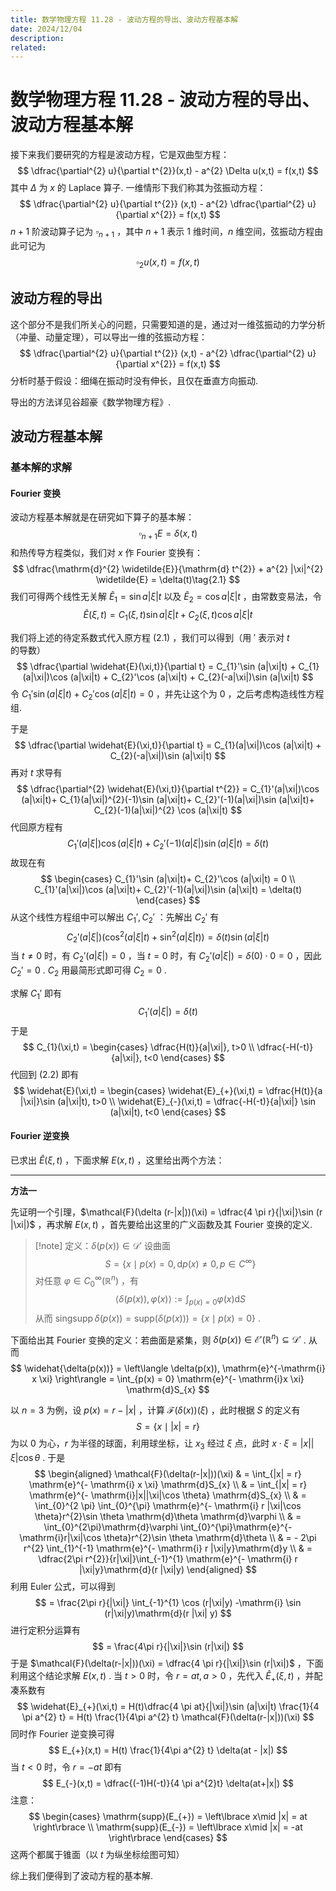 ```yaml
---
title: 数学物理方程 11.28 - 波动方程的导出、波动方程基本解
date: 2024/12/04
description: 
related:
---
```

# 数学物理方程 11.28 - 波动方程的导出、波动方程基本解

接下来我们要研究的方程是波动方程，它是双曲型方程：
$$
\dfrac{\partial^{2} u}{\partial t^{2}}(x,t) - a^{2} \Delta u(x,t) = f(x,t)
$$
其中 $\Delta$ 为 $x$ 的 Laplace 算子. 一维情形下我们称其为弦振动方程：
$$
\dfrac{\partial^{2} u}{\partial t^{2}} (x,t) - a^{2} \dfrac{\partial^{2} u}{\partial x^{2}} = f(x,t)
$$
$n+1$ 阶波动算子记为 $\square_{n+1}$ ，其中 $n+1$ 表示 $1$ 维时间，$n$ 维空间，弦振动方程由此可记为
$$
\square_{2} u(x,t) = f(x,t)
$$

## 波动方程的导出

这个部分不是我们所关心的问题，只需要知道的是，通过对一维弦振动的力学分析（冲量、动量定理），可以导出一维的弦振动方程：
$$
\dfrac{\partial^{2} u}{\partial t^{2}} (x,t) - a^{2} \dfrac{\partial^{2} u}{\partial x^{2}} = f(x,t)
$$
分析时基于假设：细绳在振动时没有伸长，且仅在垂直方向振动.

导出的方法详见谷超豪《数学物理方程》.

## 波动方程基本解

### 基本解的求解

#### Fourier 变换

波动方程基本解就是在研究如下算子的基本解：
$$
\square_{n+1}  E = \delta(x,t)
$$
和热传导方程类似，我们对 $x$ 作 Fourier 变换有：
$$
\dfrac{\mathrm{d}^{2} \widetilde{E}}{\mathrm{d} t^{2}} + a^{2} |\xi|^{2} \widetilde{E} = \delta(t)\tag{2.1}
$$
我们可得两个线性无关解 $\widetilde{E}_{1} = \sin a |\xi|t$ 以及 $\widetilde{E}_{2} = \cos a|\xi|t$ ，由常数变易法，令
$$
\widetilde{E}(\xi,t) = C_{1}(\xi,t) \sin a|\xi|t + C_{2}(\xi,t) \cos a|\xi|t\tag{2.2}
$$

我们将上述的待定系数式代入原方程 $(2.1)$ ，我们可以得到（用 $'$ 表示对 $t$ 的导数）
$$
\dfrac{\partial \widehat{E}(\xi,t)}{\partial t} = C_{1}'\sin (a|\xi|t) + C_{1}(a|\xi|)\cos (a|\xi|t) + C_{2}'\cos (a|\xi|t) + C_{2}(-a|\xi|)\sin (a|\xi|t)
$$
令 $C_{1}'\sin (a|\xi|t)+ C_{2}'\cos(a|\xi|t) = 0$ ，并先让这个为 $0$ ，之后考虑构造线性方程组.

于是
$$
\dfrac{\partial \widehat{E}(\xi,t)}{\partial t} =  C_{1}(a|\xi|)\cos (a|\xi|t) + C_{2}(-a|\xi|)\sin (a|\xi|t)
$$
再对 $t$ 求导有
$$
\dfrac{\partial^{2} \widehat{E}(\xi,t)}{\partial t^{2}} = C_{1}'(a|\xi|)\cos (a|\xi|t)+ C_{1}(a|\xi|)^{2}(-1)\sin (a|\xi|t)+ C_{2}'(-1)(a|\xi|)\sin (a|\xi|t)+ C_{2}(-1)(a|\xi|)^{2} \cos (a|\xi|t)
$$
代回原方程有
$$
C_{1}'(a|\xi|)\cos (a|\xi|t)+ C_{2}'(-1)(a|\xi|) \sin (a|\xi|t) = \delta(t)
$$
故现在有
$$
\begin{cases}
C_{1}'\sin (a|\xi|t)+ C_{2}'\cos (a|\xi|t) = 0 \\
C_{1}'(a|\xi|)\cos (a|\xi|t)+ C_{2}'(-1)(a|\xi|)\sin (a|\xi|t) = \delta(t)
\end{cases}
$$
从这个线性方程组中可以解出 $C_{1}',C_{2}'$ ：先解出 $C_{2}'$ 有
$$
C_{2}'(a|\xi|)(\cos^{2}(a|\xi|t)+ \sin^{2}(a|\xi|t)) = \delta(t)\sin (a|\xi|t)
$$
当 $t\neq 0$ 时，有 $C_{2}'(a|\xi|) = 0$ ，当 $t = 0$ 时，有 $C_{2}'(a|\xi|) = \delta(0)\cdot 0 = 0$ ，因此 $C_{2}' = 0$ . $C_{2}$ 用最简形式即可得 $C_{2} = 0$ .

求解 $C_{1}'$ 即有
$$
C_{1}'(a|\xi|) = \delta(t)
$$
于是
$$
C_{1}(\xi,t) = 
\begin{cases}
\dfrac{H(t)}{a|\xi|}, t>0 \\
\dfrac{-H(-t)}{a|\xi|}, t<0
\end{cases}
$$
代回到 $(2.2)$ 即有
$$
\widehat{E}(\xi,t) = 
\begin{cases}
\widehat{E}_{+}(\xi,t) = \dfrac{H(t)}{a |\xi|}\sin (a|\xi|t), t>0 \\
\widehat{E}_{-}(\xi,t) = \dfrac{-H(-t)}{a|\xi|} \sin (a|\xi|t), t<0
\end{cases}
$$
#### Fourier 逆变换

已求出 $\widehat{E}(\xi,t)$ ，下面求解 $E(x,t)$ ，这里给出两个方法：

-----
**方法一**

先证明一个引理，$\mathcal{F}(\delta (r-|x|))(\xi) = \dfrac{4 \pi r}{|\xi|}\sin (r |\xi|)$ ，再求解 $E(x,t)$ ，首先要给出这里的广义函数及其 Fourier 变换的定义.

>[!note] 定义：$\delta(p(x))\in \mathscr{D}'$ 
>设曲面$$S = \left\lbrace x\mid p(x) = 0, \mathrm{d}p(x) \neq 0, p\in C^{\infty} \right\rbrace$$
> 对任意 $\varphi\in C_{0}^{\infty}(\mathbb{R}^{n})$ ，有 $$ \left\langle \delta(p(x)), \varphi(x) \right\rangle := \int_{p(x) = 0} \varphi(x) \mathrm{d}S $$
> 从而 $\operatorname{sing supp}\delta(p(x)) = \mathrm{supp}(\delta(p(x))) = \left\lbrace x\mid p(x) = 0 \right\rbrace$ . 

下面给出其 Fourier 变换的定义：若曲面是紧集，则 $\delta(p(x))\in \mathscr{E}'(\mathbb{R}^{n})\subseteq \mathscr{D}'$ . 从而
$$
\widehat{\delta(p(x))} = \left\langle \delta(p(x)), \mathrm{e}^{-\mathrm{i} x \xi} \right\rangle = \int_{p(x) = 0} \mathrm{e}^{- \mathrm{i}x \xi} \mathrm{d}S_{x}
$$

以 $n=3$ 为例，设 $p(x) = r-|x|$ ，计算 $\mathcal{F}(\delta(x))(\xi)$ ，此时根据 $S$ 的定义有
$$
S = \left\lbrace x\mid |x| = r \right\rbrace
$$
为以 $0$ 为心，$r$ 为半径的球面，利用球坐标，让 $x_{3}$ 经过 $\xi$ 点，此时 $x\cdot \xi = |x||\xi|\cos \theta$ . 于是
$$
\begin{aligned}
\mathcal{F}(\delta(r-|x|))(\xi) & = \int_{|x| = r} \mathrm{e}^{- \mathrm{i} x \xi} \mathrm{d}S_{x} \\
& = \int_{|x| = r} \mathrm{e}^{- \mathrm{i}|x||\xi|\cos \theta} \mathrm{d}S_{x} \\
& = \int_{0}^{2 \pi} \int_{0}^{\pi} \mathrm{e}^{- \mathrm{i} r |\xi|\cos \theta}r^{2}\sin \theta \mathrm{d}\theta \mathrm{d}\varphi \\
& = \int_{0}^{2\pi}\mathrm{d}\varphi \int_{0}^{\pi}\mathrm{e}^{-\mathrm{i}r|\xi|\cos \theta}r^{2}\sin \theta \mathrm{d}\theta \\
& = - 2\pi r^{2} \int_{1}^{-1} \mathrm{e}^{- \mathrm{i} r |\xi|y}\mathrm{d}y \\
& = \dfrac{2\pi r^{2}}{r|\xi|}\int_{-1}^{1} \mathrm{e}^{- \mathrm{i} r |\xi|y}\mathrm{d}(r |\xi|y)
\end{aligned}
$$
利用 Euler 公式，可以得到
$$
= \frac{2\pi r}{|\xi|} \int_{-1}^{1} \cos (r|\xi|y) -\mathrm{i} \sin (r|\xi|y)\mathrm{d}(r |\xi| y)
$$
进行定积分运算有
$$
 = \frac{4\pi r}{|\xi|}\sin (r|\xi|)
$$
于是 $\mathcal{F}(\delta(r-|x|))(\xi) = \dfrac{4 \pi r}{|\xi|}\sin (r|\xi|)$ ，下面利用这个结论求解 $E(x,t)$ .
当 $t>0$ 时，令 $r = at,a>0$ ，先代入 $\widehat{E}_{+}(\xi,t)$ ，并配凑系数有
$$
\widehat{E}_{+}(\xi,t) = H(t)\dfrac{4 \pi at}{|\xi|}\sin (a|\xi|t) \frac{1}{4 \pi a^{2} t} = H(t) \frac{1}{4\pi a^{2} t} \mathcal{F}(\delta(r-|x|))(\xi)
$$
同时作 Fourier 逆变换可得
$$
E_{+}(x,t) = H(t) \frac{1}{4\pi a^{2} t} \delta(at - |x|)
$$
当 $t<0$ 时，令 $r = -at$ 即有
$$
E_{-}(x,t) = \dfrac{(-1)H(-t)}{4 \pi a^{2}t} \delta(at+|x|)
$$
注意：
$$
\begin{cases}
\mathrm{supp}(E_{+}) = \left\lbrace x\mid |x| = at \right\rbrace  \\
\mathrm{supp}(E_{-}) = \left\lbrace x\mid |x| = -at \right\rbrace
\end{cases}
$$
这两个都属于锥面（以 $t$ 为纵坐标绘图可知）

综上我们便得到了波动方程的基本解.

